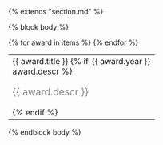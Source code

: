 {% extends "section.md" %}

{% block body %}
<table class="table table-hover">
{% for award in items %}
<tr>
  <td>
  <div style='float: right'>{{ award.year }}</div>
  <div>
    {{ award.title }}
    {% if award.descr %}
    <br><p style="color:grey;font-size:1.2rem">{{ award.descr }}</p>
    {% endif %}
  </div>
  </td>
  <!-- <td class='col-md-2' style='text-align:right;'>{{ award.year }}</td> -->
</tr>
{% endfor %}
</table>
{% endblock body %}
